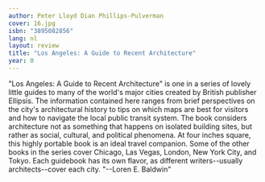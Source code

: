```yaml
---
author: Peter Lloyd Dian Phillips-Pulverman
cover: 16.jpg
isbn: "3895082856"
lang: nl
layout: review
title: "Los Angeles: A Guide to Recent Architecture"
year: 0
---
```


"Los Angeles: A Guide to Recent Architecture" is one in a series of lovely little guides to many of the world's major cities created by British publisher Ellipsis. The information contained here ranges from brief perspectives on the city's architectural history to tips on which maps are best for visitors and how to navigate the local public transit system. The book considers architecture not as something that happens on isolated building sites, but rather as social, cultural, and political phenomena. At four inches square, this highly portable book is an ideal travel companion.
Some of the other books in the series cover Chicago, Las Vegas, London, New York City, and Tokyo. Each guidebook has its own flavor, as different writers--usually architects--cover each city. "--Loren E. Baldwin"
